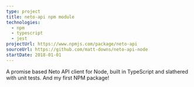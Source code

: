```yaml
---
type: project
title: neto-api npm module
technologies:
  - npm
  - typescript
  - jest
projectUrl: https://www.npmjs.com/package/neto-api
sourceUrl: https://github.com/matt-downs/neto-api-node
startDate: 2018-01-01
---
```


A promise based Neto API client for Node, built in TypeScript and slathered with unit tests. And my first NPM package!
